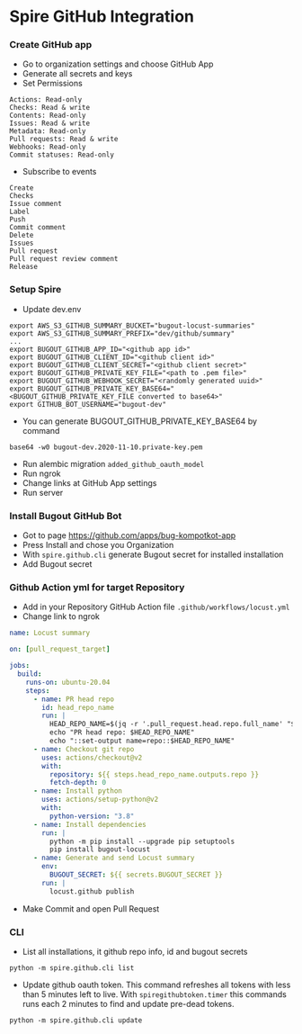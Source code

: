# Spire GitHub Integration

### Create GitHub app
* Go to organization settings and choose GitHub App
* Generate all secrets and keys
* Set Permissions
```
Actions: Read-only
Checks: Read & write
Contents: Read-only
Issues: Read & write
Metadata: Read-only
Pull requests: Read & write
Webhooks: Read-only
Commit statuses: Read-only
```
* Subscribe to events
```
Create
Checks
Issue comment
Label
Push
Commit comment
Delete
Issues
Pull request
Pull request review comment
Release
``` 

### Setup Spire
* Update dev.env
```
export AWS_S3_GITHUB_SUMMARY_BUCKET="bugout-locust-summaries"
export AWS_S3_GITHUB_SUMMARY_PREFIX="dev/github/summary"
...
export BUGOUT_GITHUB_APP_ID="<github app id>"
export BUGOUT_GITHUB_CLIENT_ID="<github client id>"
export BUGOUT_GITHUB_CLIENT_SECRET="<github client secret>"
export BUGOUT_GITHUB_PRIVATE_KEY_FILE="<path to .pem file>"
export BUGOUT_GITHUB_WEBHOOK_SECRET="<randomly generated uuid>"
export BUGOUT_GITHUB_PRIVATE_KEY_BASE64="<BUGOUT_GITHUB_PRIVATE_KEY_FILE converted to base64>"
export GITHUB_BOT_USERNAME="bugout-dev"
```
* You can generate BUGOUT_GITHUB_PRIVATE_KEY_BASE64 by command
```
base64 -w0 bugout-dev.2020-11-10.private-key.pem
```
* Run alembic migration `added_github_oauth_model`
* Run ngrok
* Change links at GitHub App settings
* Run server

### Install Bugout GitHub Bot
* Got to page https://github.com/apps/bug-kompotkot-app
* Press Install and chose you Organization
* With `spire.github.cli` generate Bugout secret for installed installation
* Add Bugout secret

### Github Action yml for target Repository
* Add in your Repository GitHub Action file `.github/workflows/locust.yml`
* Change link to ngrok
```yaml
name: Locust summary

on: [pull_request_target]

jobs:
  build:
    runs-on: ubuntu-20.04
    steps:
      - name: PR head repo
        id: head_repo_name
        run: |
          HEAD_REPO_NAME=$(jq -r '.pull_request.head.repo.full_name' "$GITHUB_EVENT_PATH")
          echo "PR head repo: $HEAD_REPO_NAME"
          echo "::set-output name=repo::$HEAD_REPO_NAME"
      - name: Checkout git repo
        uses: actions/checkout@v2
        with:
          repository: ${{ steps.head_repo_name.outputs.repo }}
          fetch-depth: 0
      - name: Install python
        uses: actions/setup-python@v2
        with:
          python-version: "3.8"
      - name: Install dependencies
        run: |
          python -m pip install --upgrade pip setuptools
          pip install bugout-locust
      - name: Generate and send Locust summary
        env:
          BUGOUT_SECRET: ${{ secrets.BUGOUT_SECRET }}
        run: |
          locust.github publish

```
* Make Commit and open Pull Request

### CLI
* List all installations, it github repo info, id and bugout secrets
```
python -m spire.github.cli list
```
* Update github oauth token. This command refreshes all tokens with less than 5 minutes left to live. With `spiregithubtoken.timer` this commands runs each 2 minutes to find and update pre-dead tokens.
```
python -m spire.github.cli update
```
